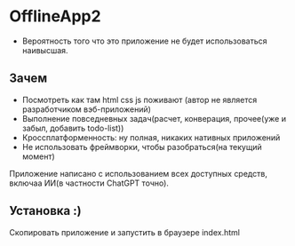 # OfflineApp2

* Вероятность того что это приложение не будет использоваться наивысшая.

## Зачем

* Посмотреть как там html css js поживают (автор не является разработчиком вэб-приложений)
* Выполнение повседневных задач(расчет, конверация, прочее(уже и забыл, добавить todo-list))
* Кроссплатформенность: ну полная, никаких нативных приложений
* Не использовать фреймворки, чтобы разобраться(на текущий момент)

Приложение написано с использованием всех доступных средств, включаа ИИ(в частности ChatGPT точно).

## Установка :)

Скопировать приложение и запустить в браузере index.html
